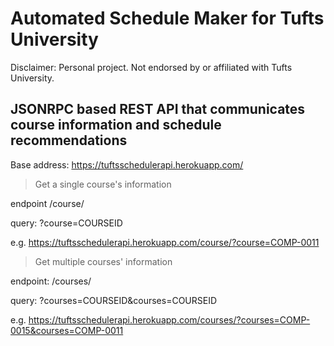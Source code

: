 # Automated Schedule Maker for Tufts University
Disclaimer: Personal project. Not endorsed by or affiliated with Tufts University. 

## JSONRPC based REST API that communicates course information and schedule recommendations

Base address: https://tuftsschedulerapi.herokuapp.com/

> Get a single course's information

endpoint /course/

query: ?course=COURSEID

e.g. https://tuftsschedulerapi.herokuapp.com/course/?course=COMP-0011

> Get multiple courses' information

endpoint: /courses/

query: ?courses=COURSEID&courses=COURSEID

e.g. https://tuftsschedulerapi.herokuapp.com/courses/?courses=COMP-0015&courses=COMP-0011
